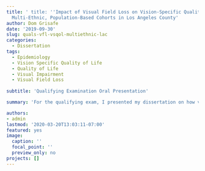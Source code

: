```yaml
---
title: ' title: ''Impact of Visual Field Loss on Vision-Specific Quality of Life in
  Multi-Ethnic, Population-Based Cohorts in Los Angeles County'
author: Dom Grisafe
date: '2019-09-30'
slug: quals-vfl-vsqol-multiethnic-lac
categories:
  - Dissertation
tags:
  - Epidemiology
  - Vision Specific Quality of Life
  - Quality of Life
  - Visual Impairment
  - Visual Field Loss
  
subtitle: 'Qualifying Examination Oral Presentation'

summary: 'For the qualifying exam, I presented my dissertation on how visual impairment affects quality of life in multiethnic cohorts from Los Angeles. A committee of medical professors questioned the methodology, interpretation, and implications of the research. I concluded by proposing future projects for the dissertation.'

authors: 
- admin
lastmod: '2020-03-20T13:03:11-07:00'
featured: yes
image:
  caption: ''
  focal_point: ''
  preview_only: no
projects: []
---
```

